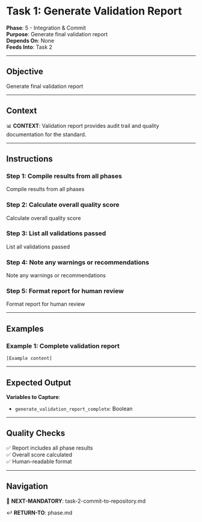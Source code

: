 # Task 1: Generate Validation Report

**Phase**: 5 - Integration & Commit  
**Purpose**: Generate final validation report  
**Depends On**: None  
**Feeds Into**: Task 2

---

## Objective

Generate final validation report

---

## Context

📊 **CONTEXT**: Validation report provides audit trail and quality documentation for the standard.

---

## Instructions

### Step 1: Compile results from all phases

Compile results from all phases

### Step 2: Calculate overall quality score

Calculate overall quality score

### Step 3: List all validations passed

List all validations passed

### Step 4: Note any warnings or recommendations

Note any warnings or recommendations

### Step 5: Format report for human review

Format report for human review

---

## Examples

### Example 1: Complete validation report

```
[Example content]
```

---

## Expected Output

**Variables to Capture**:
- `generate_validation_report_complete`: Boolean

---

## Quality Checks

✅ Report includes all phase results  
✅ Overall score calculated  
✅ Human-readable format  

---

## Navigation

🎯 **NEXT-MANDATORY**: task-2-commit-to-repository.md

↩️ **RETURN-TO**: phase.md


